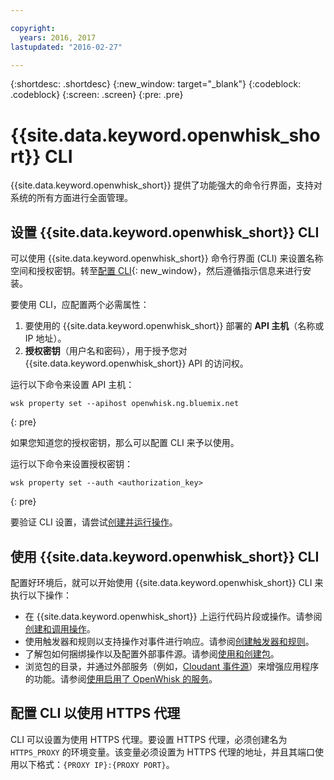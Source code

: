 ```yaml
---

copyright:
  years: 2016, 2017
lastupdated: "2016-02-27"

---
```


{:shortdesc: .shortdesc}
{:new_window: target="_blank"}
{:codeblock: .codeblock}
{:screen: .screen}
{:pre: .pre}

# {{site.data.keyword.openwhisk_short}} CLI

{{site.data.keyword.openwhisk_short}} 提供了功能强大的命令行界面，支持对系统的所有方面进行全面管理。

## 设置 {{site.data.keyword.openwhisk_short}} CLI 

可以使用 {{site.data.keyword.openwhisk_short}} 命令行界面 (CLI) 来设置名称空间和授权密钥。转至[配置 CLI](https://new-console.{DomainName}/openwhisk/cli){: new_window}，然后遵循指示信息来进行安装。

要使用 CLI，应配置两个必需属性：

1. 要使用的 {{site.data.keyword.openwhisk_short}} 部署的 **API 主机**（名称或 IP 地址）。
2. **授权密钥**（用户名和密码），用于授予您对 {{site.data.keyword.openwhisk_short}} API 的访问权。

运行以下命令来设置 API 主机：

```
wsk property set --apihost openwhisk.ng.bluemix.net
```
{: pre} 

如果您知道您的授权密钥，那么可以配置 CLI 来予以使用。 

运行以下命令来设置授权密钥：

```
wsk property set --auth <authorization_key>
```
{: pre} 

要验证 CLI 设置，请尝试[创建并运行操作](./index.html#openwhisk_start_hello_world)。

## 使用 {{site.data.keyword.openwhisk_short}} CLI

配置好环境后，就可以开始使用 {{site.data.keyword.openwhisk_short}} CLI 来执行以下操作：

* 在 {{site.data.keyword.openwhisk_short}} 上运行代码片段或操作。请参阅[创建和调用操作](./openwhisk_actions.html)。
* 使用触发器和规则以支持操作对事件进行响应。请参阅[创建触发器和规则](./openwhisk_triggers_rules.html)。
* 了解包如何捆绑操作以及配置外部事件源。请参阅[使用和创建包](./openwhisk_packages.html)。
* 浏览包的目录，并通过外部服务（例如，[Cloudant 事件源](./openwhisk_cloudant.html)）来增强应用程序的功能。请参阅[使用启用了 OpenWhisk 的服务](./openwhisk_catalog.html)。

## 配置 CLI 以使用 HTTPS 代理

CLI 可以设置为使用 HTTPS 代理。要设置 HTTPS 代理，必须创建名为 `HTTPS_PROXY` 的环境变量。该变量必须设置为 HTTPS 代理的地址，并且其端口使用以下格式：`{PROXY IP}:{PROXY PORT}`。
